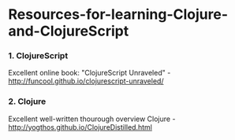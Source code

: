 # Resources-for-learning-Clojure-and-ClojureScript

### 1. ClojureScript

Excellent online book: "ClojureScript Unraveled" - http://funcool.github.io/clojurescript-unraveled/

### 2. Clojure

Excellent well-written thourough overview Clojure - http://yogthos.github.io/ClojureDistilled.html
